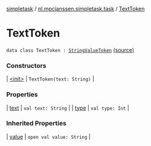 [simpletask](../../index.md) / [nl.mpcjanssen.simpletask.task](../index.md) / [TextToken](.)

# TextToken

`data class TextToken : `[`StringValueToken`](../-string-value-token/index.md) [(source)](https://github.com/mpcjanssen/simpletask-android/blob/master/src/main/java/nl/mpcjanssen/simpletask/task/Task.kt#L527)

### Constructors

| [&lt;init&gt;](-init-.md) | `TextToken(text: String)` |

### Properties

| [text](text.md) | `val text: String` |
| [type](type.md) | `val type: Int` |

### Inherited Properties

| [value](../-string-value-token/value.md) | `open val value: String` |


